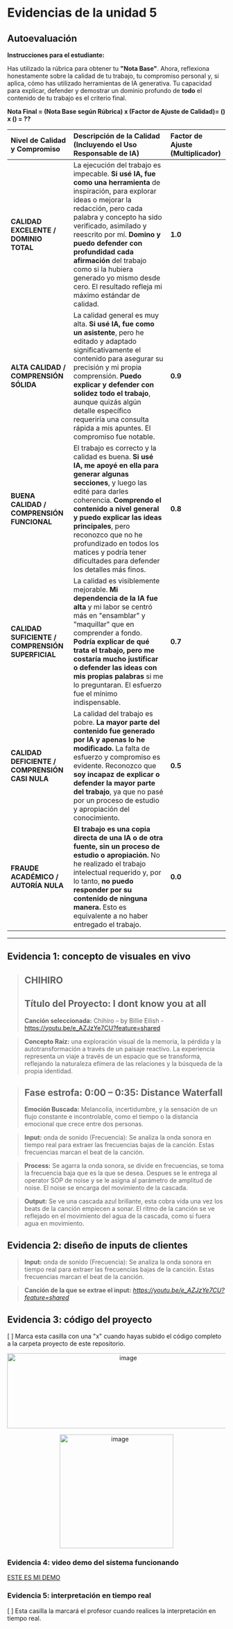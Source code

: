 # Evidencias de la unidad 5

## **Autoevaluación**

**Instrucciones para el estudiante:**

Has utilizado la rúbrica para obtener tu **"Nota Base"**. Ahora, reflexiona honestamente sobre la calidad de tu trabajo, tu compromiso personal y, si aplica, cómo has utilizado herramientas de IA generativa. Tu capacidad para explicar, defender y demostrar un dominio profundo de **todo** el contenido de tu trabajo es el criterio final.

**Nota Final = (Nota Base según Rúbrica) x (Factor de Ajuste de Calidad)= () x () = ??**

| Nivel de Calidad y Compromiso | Descripción de la Calidad (Incluyendo el Uso Responsable de IA) | Factor de Ajuste (Multiplicador) |
| :--- | :--- | :--- |
| **CALIDAD EXCELENTE / DOMINIO TOTAL** | La ejecución del trabajo es impecable. **Si usé IA, fue como una herramienta** de inspiración, para explorar ideas o mejorar la redacción, pero cada palabra y concepto ha sido verificado, asimilado y reescrito por mí. **Domino y puedo defender con profundidad cada afirmación** del trabajo como si la hubiera generado yo mismo desde cero. El resultado refleja mi máximo estándar de calidad. | **1.0** |
| **ALTA CALIDAD / COMPRENSIÓN SÓLIDA** | La calidad general es muy alta. **Si usé IA, fue como un asistente**, pero he editado y adaptado significativamente el contenido para asegurar su precisión y mi propia comprensión. **Puedo explicar y defender con solidez todo el trabajo**, aunque quizás algún detalle específico requeriría una consulta rápida a mis apuntes. El compromiso fue notable. | **0.9** |
| **BUENA CALIDAD / COMPRENSIÓN FUNCIONAL** | El trabajo es correcto y la calidad es buena. **Si usé IA, me apoyé en ella para generar algunas secciones**, y luego las edité para darles coherencia. **Comprendo el contenido a nivel general y puedo explicar las ideas principales**, pero reconozco que no he profundizado en todos los matices y podría tener dificultades para defender los detalles más finos. | **0.8** |
| **CALIDAD SUFICIENTE / COMPRENSIÓN SUPERFICIAL** | La calidad es visiblemente mejorable. **Mi dependencia de la IA fue alta** y mi labor se centró más en "ensamblar" y "maquillar" que en comprender a fondo. **Podría explicar de qué trata el trabajo, pero me costaría mucho justificar o defender las ideas con mis propias palabras** si me lo preguntaran. El esfuerzo fue el mínimo indispensable. | **0.7** |
| **CALIDAD DEFICIENTE / COMPRENSIÓN CASI NULA** | La calidad del trabajo es pobre. **La mayor parte del contenido fue generado por IA y apenas lo he modificado.** La falta de esfuerzo y compromiso es evidente. Reconozco que **soy incapaz de explicar o defender la mayor parte del trabajo**, ya que no pasé por un proceso de estudio y apropiación del conocimiento. | **0.5** |
| **FRAUDE ACADÉMICO / AUTORÍA NULA** | **El trabajo es una copia directa de una IA o de otra fuente, sin un proceso de estudio o apropiación.** No he realizado el trabajo intelectual requerido y, por lo tanto, **no puedo responder por su contenido de ninguna manera.** Esto es equivalente a no haber entregado el trabajo. | **0.0** |

---

## Evidencia 1: concepto de visuales en vivo

> ## CHIHIRO 
> ## Título del Proyecto: I dont know you at all 
> **Canción seleccionada:** Chihiro – by Billie Eilish - https://youtu.be/e_AZJzYe7CU?feature=shared

> **Concepto Raíz:** una exploración visual de la memoria, la pérdida y la autotransformación a través de un paisaje reactivo. La experiencia representa un viaje a través de un espacio que se transforma, reflejando la naturaleza efímera de las relaciones y la búsqueda de la propia identidad. 

 
> ## Fase estrofa: 0:00 – 0:35: Distance Waterfall 
> **Emoción Buscada:** Melancolía, incertidumbre, y la sensación de un flujo constante e incontrolable, como el tiempo o la distancia emocional que crece entre dos personas. 

 
> **Input:** onda de sonido (Frecuencia): Se analiza la onda sonora en tiempo real para extraer las frecuencias bajas de la canción. Estas frecuencias marcan el beat de la canción. 

 
> **Process:** Se agarra la onda sonora, se divide en frecuencias, se toma la frecuencia baja que es la que se desea. Despues se le entrega al operator SOP de noise y se le asigna al parámetro de amplitud de noise. El noise se encarga del movimiento de la cascada.  

 
> **Output:** Se ve una cascada azul brillante, esta cobra vida una vez los beats de la canción empiecen a sonar. El ritmo de la canción se ve reflejado en el movimiento del agua de la cascada, como si fuera agua en movimiento. 


## Evidencia 2: diseño de inputs de clientes

> **Input:** onda de sonido (Frecuencia): Se analiza la onda sonora en tiempo real para extraer las frecuencias bajas de la canción. Estas frecuencias marcan el beat de la canción.

> **Canción de la que se extrae el input:** *https://youtu.be/e_AZJzYe7CU?feature=shared*

## Evidencia 3: código del proyecto

[ ] Marca esta casilla con una "x" cuando hayas subido el código completo a la carpeta proyecto 
de este repositorio.

<p align=center> 
<img width="542" height="173" alt="image" src="https://github.com/user-attachments/assets/7a160698-77af-4529-95cb-aba68d54e768" />
</p>

<p align=center> 
<img width="262" height="262" alt="image" src="https://github.com/user-attachments/assets/cac2fc69-b2e3-42f6-bb0a-9cf30eb40397" />
</p>

### Evidencia 4: video demo del sistema funcionando

[ESTE ES MI DEMO](https://youtu.be/your-video-link)


### Evidencia 5: interpretación en tiempo real

[ ] Esta casilla la marcará el profesor cuando realices la interpretación en tiempo real.





